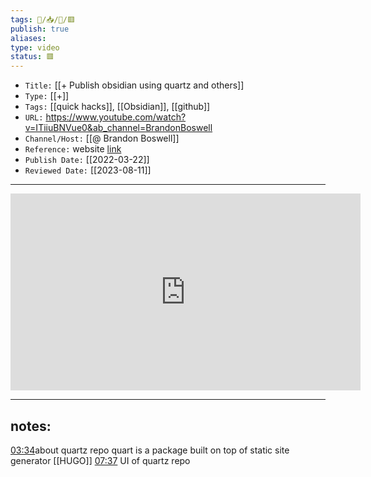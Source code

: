 ```yaml
---
tags: 🧠️/📥️/🎥️/🟥️
publish: true
aliases: 
type: video
status: 🟥️
---
```


- `Title:` [[+ Publish obsidian using quartz and others]]
- `Type:` [[+]] 
- `Tags:` [[quick hacks]], [[Obsidian]], [[github]] 
- `URL:` <https://www.youtube.com/watch?v=ITiiuBNVue0&ab_channel=BrandonBoswell>
- `Channel/Host:` [[@ Brandon Boswell]] 
- `Reference:` website [link](https://brandonkboswell.com/blog/Publishing-your-Obsidian-Vault-Online-with-Quartz/)
- `Publish Date:` [[2022-03-22]] 
- `Reviewed Date:` [[2023-08-11]]

---

<center><iframe width="560" height="315" src="https://www.youtube.com/embed/www.youtube.com/watch?v=ITiiuBNVue0&ab_channel=BrandonBoswell" frameborder="0" allow="accelerometer; autoplay; encrypted-media; gyroscope; picture-in-picture" allowfullscreen></iframe></center>

---


##  notes: 

[03:34](https://www.youtube.com/watch?v=ITiiuBNVue0&ab_channel=BrandonBoswell#t=214.11338683978272)about quartz repo
quart is a package built on top of static site generator [[HUGO]]
[07:37](https://www.youtube.com/watch?v=ITiiuBNVue0&ab_channel=BrandonBoswell#t=457.5838761564026) UI of quartz repo

